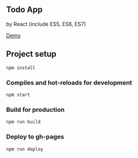 Todo App
-----

by React (include ES5, ES6, ES7)

[Demo](https://a1exalexander.github.io/todo-react/)


## Project setup
```
npm install
```

### Compiles and hot-reloads for development
```
npm start
```

### Build for production
```
npm run build
```

### Deploy to gh-pages
```
npm run deploy
```